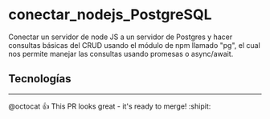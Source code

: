 # conectar_nodejs_PostgreSQL
Conectar un servidor de node JS a un servidor de Postgres y hacer consultas básicas del CRUD usando el módulo de npm llamado "pg", el cual nos permite manejar las consultas usando promesas o async/await.

## Tecnologías
***

@octocat :+1: This PR looks great - it's ready to merge! :shipit:
